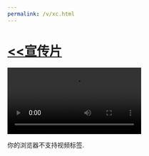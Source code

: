 ```yaml
---
permalink: /v/xc.html
---
```


# [<<宣传片](https://corestudi0.github.io)

<video src="https://download.kstore.space/download/11/xcp.mp4" type="video/mp4"  autoplay="autoplay" controls="contorls" loop="-1"><p>你的浏览器不支持视频标签.</p></video>

